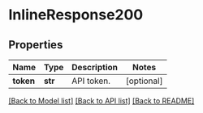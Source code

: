 # InlineResponse200

## Properties
Name | Type | Description | Notes
------------ | ------------- | ------------- | -------------
**token** | **str** | API token. | [optional] 

[[Back to Model list]](../README.md#documentation-for-models) [[Back to API list]](../README.md#documentation-for-api-endpoints) [[Back to README]](../README.md)



